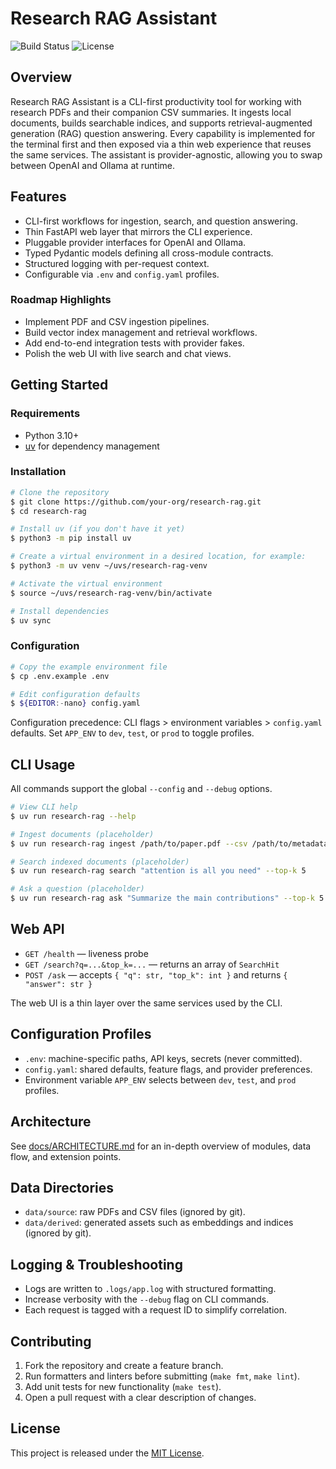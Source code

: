 # Research RAG Assistant

![Build Status](https://img.shields.io/badge/status-prealpha-blue)
![License](https://img.shields.io/badge/license-MIT-green)

## Overview

Research RAG Assistant is a CLI-first productivity tool for working with research PDFs and their companion CSV summaries. It ingests local documents, builds searchable indices, and supports retrieval-augmented generation (RAG) question answering. Every capability is implemented for the terminal first and then exposed via a thin web experience that reuses the same services. The assistant is provider-agnostic, allowing you to swap between OpenAI and Ollama at runtime.

## Features

- CLI-first workflows for ingestion, search, and question answering.
- Thin FastAPI web layer that mirrors the CLI experience.
- Pluggable provider interfaces for OpenAI and Ollama.
- Typed Pydantic models defining all cross-module contracts.
- Structured logging with per-request context.
- Configurable via `.env` and `config.yaml` profiles.

### Roadmap Highlights

- Implement PDF and CSV ingestion pipelines.
- Build vector index management and retrieval workflows.
- Add end-to-end integration tests with provider fakes.
- Polish the web UI with live search and chat views.

## Getting Started

### Requirements

- Python 3.10+
- [uv](https://github.com/astral-sh/uv) for dependency management

### Installation

```bash
# Clone the repository
$ git clone https://github.com/your-org/research-rag.git
$ cd research-rag

# Install uv (if you don't have it yet)
$ python3 -m pip install uv

# Create a virtual environment in a desired location, for example:
$ python3 -m uv venv ~/uvs/research-rag-venv

# Activate the virtual environment
$ source ~/uvs/research-rag-venv/bin/activate

# Install dependencies
$ uv sync
```

### Configuration

```bash
# Copy the example environment file
$ cp .env.example .env

# Edit configuration defaults
$ ${EDITOR:-nano} config.yaml
```

Configuration precedence: CLI flags > environment variables > `config.yaml` defaults. Set `APP_ENV` to `dev`, `test`, or `prod` to toggle profiles.

## CLI Usage

All commands support the global `--config` and `--debug` options.

```bash
# View CLI help
$ uv run research-rag --help

# Ingest documents (placeholder)
$ uv run research-rag ingest /path/to/paper.pdf --csv /path/to/metadata.csv

# Search indexed documents (placeholder)
$ uv run research-rag search "attention is all you need" --top-k 5

# Ask a question (placeholder)
$ uv run research-rag ask "Summarize the main contributions" --top-k 5
```

## Web API

- `GET /health` — liveness probe
- `GET /search?q=...&top_k=...` — returns an array of `SearchHit`
- `POST /ask` — accepts `{ "q": str, "top_k": int }` and returns `{ "answer": str }`

The web UI is a thin layer over the same services used by the CLI.

## Configuration Profiles

- `.env`: machine-specific paths, API keys, secrets (never committed).
- `config.yaml`: shared defaults, feature flags, and provider preferences.
- Environment variable `APP_ENV` selects between `dev`, `test`, and `prod` profiles.

## Architecture

See [docs/ARCHITECTURE.md](docs/ARCHITECTURE.md) for an in-depth overview of modules, data flow, and extension points.

## Data Directories

- `data/source`: raw PDFs and CSV files (ignored by git).
- `data/derived`: generated assets such as embeddings and indices (ignored by git).

## Logging & Troubleshooting

- Logs are written to `.logs/app.log` with structured formatting.
- Increase verbosity with the `--debug` flag on CLI commands.
- Each request is tagged with a request ID to simplify correlation.

## Contributing

1. Fork the repository and create a feature branch.
2. Run formatters and linters before submitting (`make fmt`, `make lint`).
3. Add unit tests for new functionality (`make test`).
4. Open a pull request with a clear description of changes.

## License

This project is released under the [MIT License](LICENSE).
